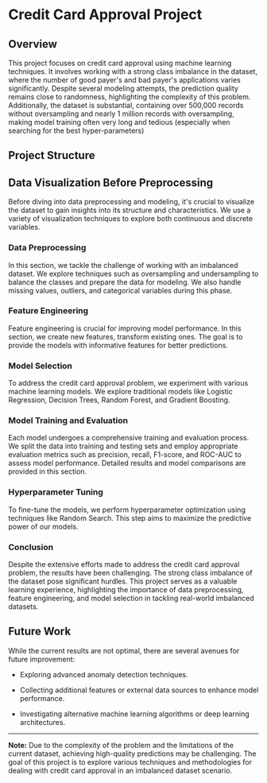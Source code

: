# Credit Card Approval Project

## Overview
This project focuses on credit card approval using machine learning techniques. It involves working with a strong class imbalance in the dataset, where the number of good payer's and bad payer's applications varies significantly. Despite several modeling attempts, the prediction quality remains close to randomness, highlighting the complexity of this problem. Additionally, the dataset is substantial, containing over 500,000 records without oversampling and nearly 1 million records with oversampling, making model training often very long and tedious (especially when searching for the best hyper-parameters)

## Project Structure

## Data Visualization Before Preprocessing

Before diving into data preprocessing and modeling, it's crucial to visualize the dataset to gain insights into its structure and characteristics. We use a variety of visualization techniques to explore both continuous and discrete variables.

### Data Preprocessing
In this section, we tackle the challenge of working with an imbalanced dataset. We explore techniques such as oversampling and undersampling to balance the classes and prepare the data for modeling. We also handle missing values, outliers, and categorical variables during this phase.

### Feature Engineering
Feature engineering is crucial for improving model performance. In this section, we create new features, transform existing ones.
The goal is to provide the models with informative features for better predictions.

### Model Selection
To address the credit card approval problem, we experiment with various machine learning models. We explore traditional models like Logistic Regression, Decision Trees, Random Forest, and Gradient Boosting.

### Model Training and Evaluation
Each model undergoes a comprehensive training and evaluation process. We split the data into training and testing sets and employ appropriate evaluation metrics such as precision, recall, F1-score, and ROC-AUC to assess model performance. Detailed results and model comparisons are provided in this section.

### Hyperparameter Tuning
To fine-tune the models, we perform hyperparameter optimization using techniques like Random Search. This step aims to maximize the predictive power of our models.

### Conclusion
Despite the extensive efforts made to address the credit card approval problem, the results have been challenging. The strong class imbalance of the dataset pose significant hurdles. This project serves as a valuable learning experience, highlighting the importance of data preprocessing, feature engineering, and model selection in tackling real-world imbalanced datasets.

## Future Work
While the current results are not optimal, there are several avenues for future improvement:

- Exploring advanced anomaly detection techniques.

- Collecting additional features or external data sources to enhance model performance.

- Investigating alternative machine learning algorithms or deep learning architectures.
---

**Note:** Due to the complexity of the problem and the limitations of the current dataset, achieving high-quality predictions may be challenging. The goal of this project is to explore various techniques and methodologies for dealing with credit card approval in an imbalanced dataset scenario.

